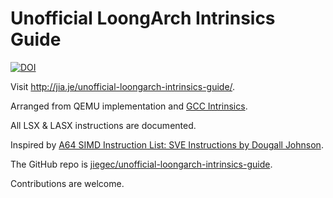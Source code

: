 # Unofficial LoongArch Intrinsics Guide

[![DOI](https://zenodo.org/badge/730251036.svg)](https://doi.org/10.5281/zenodo.14169508)

Visit <http://jia.je/unofficial-loongarch-intrinsics-guide/>.

Arranged from QEMU implementation and [GCC Intrinsics](https://gcc.gnu.org/onlinedocs/gcc/LoongArch-SX-Vector-Intrinsics.html).

All LSX & LASX instructions are documented.

Inspired by [A64 SIMD Instruction List: SVE Instructions by Dougall Johnson](https://dougallj.github.io/asil/).

The GitHub repo is [jiegec/unofficial-loongarch-intrinsics-guide](https://github.com/jiegec/unofficial-loongarch-intrinsics-guide).

Contributions are welcome.
